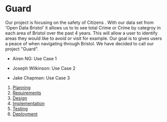 # Guard

Our project is focusing on the safety of Citizens . With our data set from 'Open Data Bristol' it allows us to to see total Crime or Crime by categroy in each area of Bristol over the past 4 years. This will allow a user to identify areas they would like to avoid or visit for example. Our goal is to gives users a peace of when navigating through Bristol. We have decided to call our project "Guard".

- Airen NG: Use Case 1 

- Joseph Wilkinson: Use Case 2 

- Jake Chapman: Use Case 3

1. [Planning](docs/planning.md)
2. [Requirements](docs/requirements.md)
3. [Design](docs/design.md)
4. [Implementation](docs/implementation.md)
5. [Testing](docs/testing.md)
6. [Deployment](docs/deployment.md)
